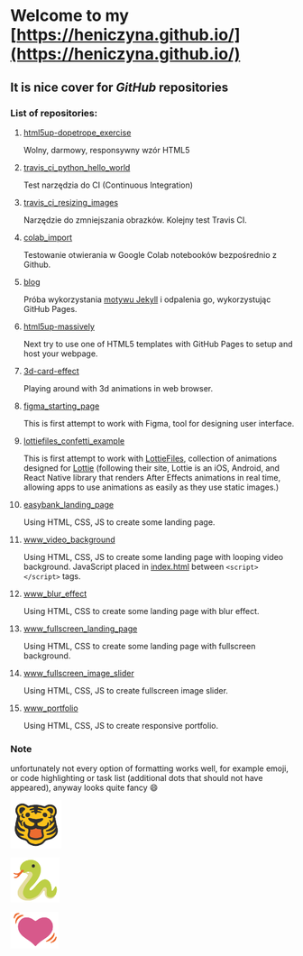 # Welcome to my [https://heniczyna.github.io/](https://heniczyna.github.io/)
## It is nice cover for *GitHub* repositories
### List of repositories:
1. [html5up-dopetrope_exercise](https://heniczyna.github.io/html5up-dopetrope_exercise/)
   
   Wolny, darmowy, responsywny wzór HTML5

2. [travis_ci_python_hello_world](https://heniczyna.github.io/travis_ci_python_hello_world/)

   Test narzędzia do CI (Continuous Integration)

3. [travis_ci_resizing_images](https://heniczyna.github.io/travis_ci_resizing_images/)

   Narzędzie do zmniejszania obrazków. Kolejny test Travis CI.
  
4. [colab_import](https://heniczyna.github.io/colab_import/)

   Testowanie otwierania w Google Colab notebooków bezpośrednio z Github.
   
5. [blog](https://heniczyna.github.io/blog/)

   Próba wykorzystania [motywu Jekyll](https://jekyllthemes.io/theme/emerald) i odpalenia go, wykorzystując GitHub Pages.
   
6. [html5up-massively](https://heniczyna.github.io/html5up-massively/)
   
   Next try to use one of HTML5 templates with GitHub Pages to setup and host your webpage.

7. [3d-card-effect](https://heniczyna.github.io/3d-card-effect/)
   
   Playing around with 3d animations in web browser.
   
8. [figma_starting_page](https://heniczyna.github.io/figma_starting_page/)

   This is first attempt to work with Figma, tool for designing user interface.

9. [lottiefiles_confetti_example](https://heniczyna.github.io/lottiefiles_confetti_example/)

   This is first attempt to work with [LottieFiles](https://lottiefiles.com/), collection of animations designed for [Lottie](https://airbnb.design/lottie/) (following their site, Lottie is an iOS, Android, and React Native library that renders After Effects animations in real time, allowing apps to use animations as easily as they use static images.)

10. [easybank_landing_page](https://heniczyna.github.io/easybank_landing_page/)

    Using HTML, CSS, JS to create some landing page.

11. [www_video_background](https://heniczyna.github.io/www_video_background/)

    Using HTML, CSS, JS to create some landing page with looping video background. JavaScript placed in [index.html](https://github.com/heniczyna/www_video_background/blob/master/index.html) between `<script></script>` tags.

12. [www_blur_effect](https://heniczyna.github.io/www_blur_effect/)
    
    Using HTML, CSS to create some landing page with blur effect.

13. [www_fullscreen_landing_page](https://heniczyna.github.io/www_fullscreen_landing_page/)

    Using HTML, CSS to create some landing page with fullscreen background.

14. [www_fullscreen_image_slider](https://heniczyna.github.io/www_fullscreen_image_slider/)

    Using HTML, CSS, JS to create fullscreen image slider.
    
15. [www_portfolio](https://heniczyna.github.io/www_portfolio/)

    Using HTML, CSS, JS to create responsive portfolio.

### Note
unfortunately not every option of formatting works well, for example emoji, or code highlighting or task list (additional dots that should not have appeared), anyway looks quite fancy :smile:

![](/images/private_small_tiger_no_bg.png)

![](/images/private_small_snake_no_bg.png)

![](/images/private_heart_pink_beating_no_bg.png)
